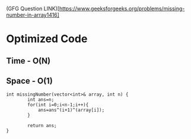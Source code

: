 (GFG Question LINK)[https://www.geeksforgeeks.org/problems/missing-number-in-array1416]

# Optimized Code
## Time - O(N)
## Space - O(1)

```
int missingNumber(vector<int>& array, int n) {
        int ans=n;
        for(int i=0;i<n-1;i++){
            ans=ans^(i+1)^(array[i]);
        }
        
        return ans;
}
```
